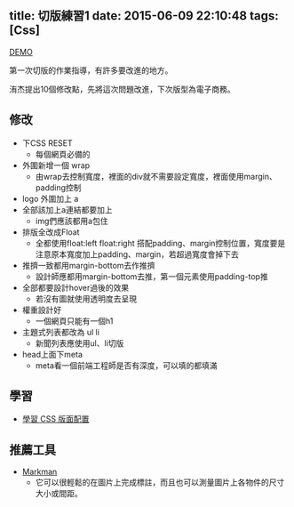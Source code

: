 title: 切版練習1
date: 2015-06-09 22:10:48
tags: [Css]
---

[DEMO](http://bbandydd.github.io/layout_practice1/)

第一次切版的作業指導，有許多要改進的地方。

洧杰提出10個修改點，先將這次問題改進，下次版型為電子商務。

<!-- more -->

## 修改
- 下CSS RESET
    - 每個網頁必備的
- 外圍新增一個 wrap
    - 由wrap去控制寬度，裡面的div就不需要設定寬度，裡面使用margin、padding控制
- logo 外圍加上 a
- 全部該加上a連結都要加上
    - img們應該都用a包住
- 排版全改成Float
    - 全都使用float:left float:right 搭配padding、margin控制位置，寬度要是注意原本寬度加上padding、margin，若超過寬度會掉下去
- 推擠一致都用margin-bottom去作推擠
    - 設計師應都用margin-bottom去推，第一個元素使用padding-top推
- 全部都要設計hover過後的效果
    - 若沒有圖就使用透明度去呈現
- 權重設計好
    - 一個網頁只能有一個h1
- 主題式列表都改為 ul li
    - 新聞列表應使用ul、li切版
- head上面下meta
    - meta看一個前端工程師是否有深度，可以填的都填滿

## 學習
- [學習 CSS 版面配置](https://doggy8088.github.io/csslayoutsite/)

## 推薦工具
- [Markman](http://www.getmarkman.com)
    - 它可以很輕鬆的在圖片上完成標註，而且也可以測量圖片上各物件的尺寸大小或間距。
